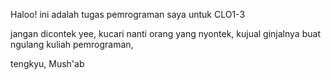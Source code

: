 Haloo! ini adalah tugas pemrograman saya untuk CLO1-3

jangan dicontek yee, kucari nanti orang yang nyontek, kujual ginjalnya buat ngulang kuliah pemrograman,

tengkyu,
Mush'ab
